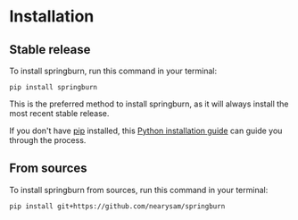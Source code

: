 # Installation

## Stable release

To install springburn, run this command in your terminal:

```
pip install springburn
```

This is the preferred method to install springburn, as it will always install the most recent stable release.

If you don't have [pip](https://pip.pypa.io) installed, this [Python installation guide](http://docs.python-guide.org/en/latest/starting/installation/) can guide you through the process.

## From sources

To install springburn from sources, run this command in your terminal:

```
pip install git+https://github.com/nearysam/springburn
```
